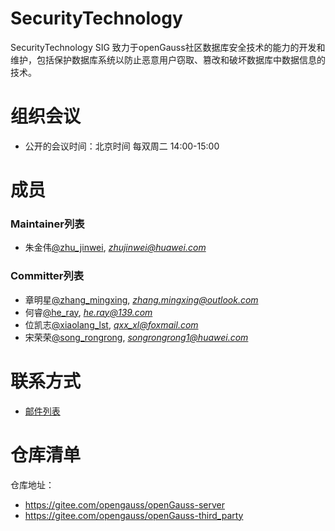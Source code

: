 # SecurityTechnology
SecurityTechnology SIG 致力于openGauss社区数据库安全技术的能力的开发和维护，包括保护数据库系统以防止恶意用户窃取、篡改和破坏数据库中数据信息的技术。

# 组织会议

- 公开的会议时间：北京时间 每双周二 14:00-15:00

# 成员

### Maintainer列表

- 朱金伟[@zhu_jinwei](https://gitee.com/zhu_jinwei), *zhujinwei@huawei.com*


### Committer列表

- 章明星[@zhang_mingxing](https://gitee.com/zhang_mingxing), *zhang.mingxing@outlook.com*
- 何睿[@he_ray](https://gitee.com/he_ray), *he.ray@139.com*
- 位凯志[@xiaolang_lst](https://gitee.com/xiaolang_lst), *qxx_xl@foxmail.com*
- 宋荣荣[@song_rongrong](https://gitee.com/song_rongrong), *songrongrong1@huawei.com*

# 联系方式

- [邮件列表](https://mailweb.opengauss.org/postorius/lists/securitytechnology.opengauss.org/)

# 仓库清单

仓库地址：

- https://gitee.com/opengauss/openGauss-server
- https://gitee.com/opengauss/openGauss-third_party
